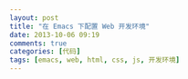 ```yaml
---
layout: post
title: "在 Emacs 下配置 Web 开发环境"
date: 2013-10-06 09:19
comments: true
categories: [代码]
tags: [emacs, web, html, css, js, 开发环境]
---
```

